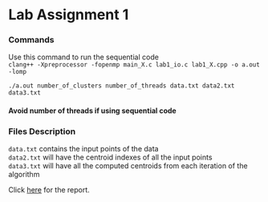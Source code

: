 # Lab Assignment 1

### Commands

Use this command to run the sequential code </br>
`clang++ -Xpreprocessor -fopenmp main_X.c lab1_io.c lab1_X.cpp -o a.out -lomp`</br>

`./a.out number_of_clusters number_of_threads data.txt data2.txt data3.txt` </br>

#### Avoid number of threads if using sequential code

### Files Description
`data.txt` contains the input points of the data</br>
`data2.txt` will have the centroid indexes of all the input points</br>
`data3.txt` will have all the computed centroids from each iteration of the algorithm</br>

Click [here](https://docs.google.com/document/d/1WxGl2QPuQrBRN0awb77xorafp1oeeL-lia-EWp_pA3k/edit) for the report.</br>